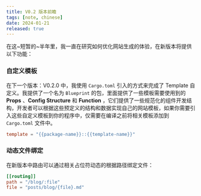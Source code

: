 ```yaml
---
title: V0.2 版本前瞻
tags: [note, chinese]
date: 2024-01-21
released: true
---
```


在这~短暂的~半年里，我一直在研究如何优化网站生成的体验，在新版本将提供以下功能：


### 自定义模板

在下一个版本：V0.2.0 中，我使用 `Cargo.toml` 引入的方式来完成了 Template 自定义。我提供了一个名为 `Blueprint` 的包，里面提供了一些模板需要使用到的 **Props** 、**Config Structure** 和 **Function** ，它们提供了一些规范化的组件开发结构，开发者可以根据这些预定义的结构和数据实现自己的网站模板，如果你需要引入这些自定义模板到你的程序中，仅需要在编译之前将相关模板添加到 `Cargo.toml` 文件中。

```toml
template = "{{package-name}}::{{template-name}}"
```

### 动态文件绑定

在新版本中路由可以通过相关占位符动态的根据路径绑定文件：

```toml
[[routing]]
path = "/blog/:file"
file = "posts/blog/{file}.md"
```
